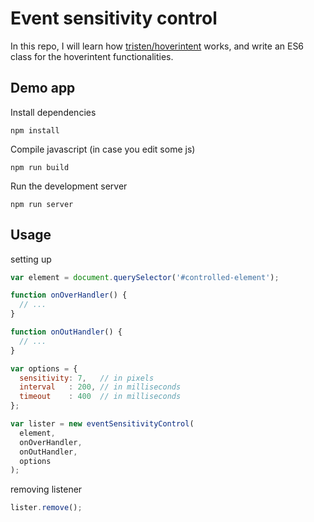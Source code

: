 # Event sensitivity control

In this repo, I will learn how [tristen/hoverintent](https://github.com/tristen/hoverintent/blob/gh-pages/index.js) works, and
write an ES6 class for the hoverintent functionalities.


## Demo app

Install dependencies

```
npm install
```

Compile javascript (in case you edit some js)

```
npm run build
```

Run the development server

```
npm run server
```

## Usage

setting up

```js
var element = document.querySelector('#controlled-element');

function onOverHandler() {
  // ...
}

function onOutHandler() {
  // ...
}

var options = {
  sensitivity: 7,   // in pixels
  interval   : 200, // in milliseconds
  timeout    : 400  // in milliseconds
};

var lister = new eventSensitivityControl(
  element,
  onOverHandler,
  onOutHandler,
  options
);
```

removing listener

```js
lister.remove();
```
